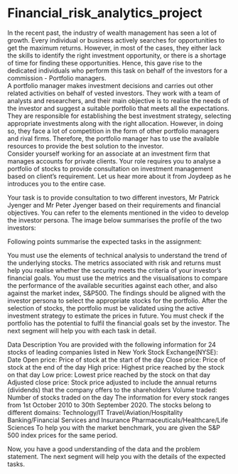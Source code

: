 # Financial_risk_analytics_project
In the recent past, the industry of wealth management has seen a lot of growth. Every individual or business actively searches for opportunities to get the maximum returns. 
However, in most of the cases, they either lack the skills to identify the right investment opportunity, or there is a shortage of time for finding these opportunities. 
Hence, this gave rise to the dedicated individuals who perform this task on behalf of the investors for a commission - Portfolio managers.    
A portfolio manager makes investment decisions and carries out other related activities on behalf of vested investors. 
They work with a team of analysts and researchers, and their main objective is to realise the needs of the investor and suggest a suitable portfolio that meets all the expectations. 
They are responsible for establishing the best investment strategy, selecting appropriate investments along with the right allocation. 
However, in doing so, they face a lot of competition in the form of other portfolio managers and rival firms. 
Therefore, the portfolio manager has to use the available resources to provide the best solution to the investor.     
Consider yourself working for an associate at an investment firm that manages accounts for private clients. 
Your role requires you to analyse a portfolio of stocks to provide consultation on investment management based on client’s requirement. 
Let us hear more about it from Joydeep as he introduces you to the entire case.

Your task is to provide consultation to two different investors, Mr Patrick Jyenger and Mr Peter Jyenger based on their requirements and financial objectives. 
You can refer to the elements mentioned in the video to develop the investor persona. The image below summarises the profile of the two investors:

Following points summarise the expected tasks in the assignment:

You must use the elements of technical analysis to understand the trend of the underlying stocks. The metrics associated with risk and returns must help you realise whether the security meets the criteria of your investor’s financial goals.
You must use the metrics and the visualisations to compare the performance of the available securities against each other, and also against the market index, S&P500.
The findings should be aligned with the investor persona to select the appropriate stocks for the portfolio.
After the selection of stocks, the portfolio must be validated using the active investment strategy to estimate the prices in future. You must check if the portfolio has the potential to fulfil the financial goals set by the investor.
The next segment will help you with each task in detail. 

 

Data Description
You are provided with the following information for 24 stocks of leading companies listed in New York Stock Exchange(NYSE):
Date
Open price: Price of stock at the start of the day
Close price: Price of stock at the end of the day
High price: Highest price reached by the stock on that day
Low price: Lowest price reached by the stock on that day
Adjusted close price: Stock price adjusted to include the annual returns (dividends) that the company offers to the shareholders
Volume traded: Number of stocks traded on the day
The information for every stock ranges from 1st October 2010 to 30th September 2020.
The stocks belong to different domains:
Technology/IT
Travel/Aviation/Hospitality
Banking/Financial Services and Insurance
Pharmaceuticals/Healthcare/Life Sciences
To help you with the market benchmark, you are given the S&P 500 index prices for the same period.
 

Now, you have a good understanding of the data and the problem statement. The next segment will help you with the details of the expected tasks.

